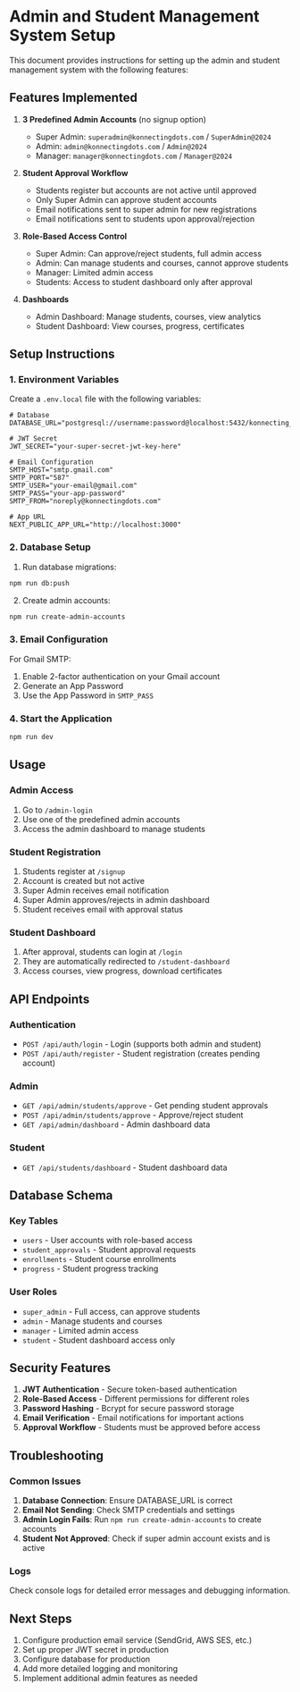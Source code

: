 # Admin and Student Management System Setup

This document provides instructions for setting up the admin and student management system with the following features:

## Features Implemented

1. **3 Predefined Admin Accounts** (no signup option)
   - Super Admin: `superadmin@konnectingdots.com` / `SuperAdmin@2024`
   - Admin: `admin@konnectingdots.com` / `Admin@2024`
   - Manager: `manager@konnectingdots.com` / `Manager@2024`

2. **Student Approval Workflow**
   - Students register but accounts are not active until approved
   - Only Super Admin can approve student accounts
   - Email notifications sent to super admin for new registrations
   - Email notifications sent to students upon approval/rejection

3. **Role-Based Access Control**
   - Super Admin: Can approve/reject students, full admin access
   - Admin: Can manage students and courses, cannot approve students
   - Manager: Limited admin access
   - Students: Access to student dashboard only after approval

4. **Dashboards**
   - Admin Dashboard: Manage students, courses, view analytics
   - Student Dashboard: View courses, progress, certificates

## Setup Instructions

### 1. Environment Variables

Create a `.env.local` file with the following variables:

```env
# Database
DATABASE_URL="postgresql://username:password@localhost:5432/konnecting_dots"

# JWT Secret
JWT_SECRET="your-super-secret-jwt-key-here"

# Email Configuration
SMTP_HOST="smtp.gmail.com"
SMTP_PORT="587"
SMTP_USER="your-email@gmail.com"
SMTP_PASS="your-app-password"
SMTP_FROM="noreply@konnectingdots.com"

# App URL
NEXT_PUBLIC_APP_URL="http://localhost:3000"
```

### 2. Database Setup

1. Run database migrations:
```bash
npm run db:push
```

2. Create admin accounts:
```bash
npm run create-admin-accounts
```

### 3. Email Configuration

For Gmail SMTP:
1. Enable 2-factor authentication on your Gmail account
2. Generate an App Password
3. Use the App Password in `SMTP_PASS`

### 4. Start the Application

```bash
npm run dev
```

## Usage

### Admin Access

1. Go to `/admin-login`
2. Use one of the predefined admin accounts
3. Access the admin dashboard to manage students

### Student Registration

1. Students register at `/signup`
2. Account is created but not active
3. Super Admin receives email notification
4. Super Admin approves/rejects in admin dashboard
5. Student receives email with approval status

### Student Dashboard

1. After approval, students can login at `/login`
2. They are automatically redirected to `/student-dashboard`
3. Access courses, view progress, download certificates

## API Endpoints

### Authentication
- `POST /api/auth/login` - Login (supports both admin and student)
- `POST /api/auth/register` - Student registration (creates pending account)

### Admin
- `GET /api/admin/students/approve` - Get pending student approvals
- `POST /api/admin/students/approve` - Approve/reject student
- `GET /api/admin/dashboard` - Admin dashboard data

### Student
- `GET /api/students/dashboard` - Student dashboard data

## Database Schema

### Key Tables
- `users` - User accounts with role-based access
- `student_approvals` - Student approval requests
- `enrollments` - Student course enrollments
- `progress` - Student progress tracking

### User Roles
- `super_admin` - Full access, can approve students
- `admin` - Manage students and courses
- `manager` - Limited admin access
- `student` - Student dashboard access only

## Security Features

1. **JWT Authentication** - Secure token-based authentication
2. **Role-Based Access** - Different permissions for different roles
3. **Password Hashing** - Bcrypt for secure password storage
4. **Email Verification** - Email notifications for important actions
5. **Approval Workflow** - Students must be approved before access

## Troubleshooting

### Common Issues

1. **Database Connection**: Ensure DATABASE_URL is correct
2. **Email Not Sending**: Check SMTP credentials and settings
3. **Admin Login Fails**: Run `npm run create-admin-accounts` to create accounts
4. **Student Not Approved**: Check if super admin account exists and is active

### Logs

Check console logs for detailed error messages and debugging information.

## Next Steps

1. Configure production email service (SendGrid, AWS SES, etc.)
2. Set up proper JWT secret in production
3. Configure database for production
4. Add more detailed logging and monitoring
5. Implement additional admin features as needed
